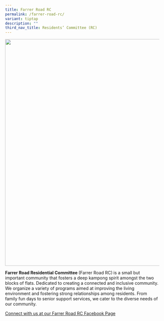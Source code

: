 ```yaml
---
title: Farrer Road RC
permalink: /farrer-road-rc/
variant: tiptap
description: ""
third_nav_title: Residents’ Committee (RC)
---
```

<div class="isomer-image-wrapper">
<img style="width: 740px; color: rgb(0, 0, 0); font-family: system-ui, -apple-system, &quot;system-ui&quot;, &quot;Segoe UI&quot;, Roboto, Oxygen, Ubuntu, Cantarell, &quot;Open Sans&quot;, &quot;Helvetica Neue&quot;, sans-serif; font-size: medium; font-style: normal; font-variant-ligatures: normal; font-variant-caps: normal; font-weight: 400; letter-spacing: normal; orphans: 2; text-align: start; text-indent: 0px; text-transform: none; widows: 2; word-spacing: 0px; -webkit-text-stroke-width: 0px; white-space: normal; text-decoration-thickness: initial; text-decoration-style: initial; text-decoration-color: initial;" height="auto" width="100%" src="https://moca.sgp1.cdn.digitaloceanspaces.com/Our%20Communities/64f706938d5ce997ca58c238_25%2520%2526%252026%2520July%25202022(10).webp">
</div>
<p><strong>Farrer Road Residential Committee </strong>(Farrer Road RC)<strong> </strong>is
a small but important community that fosters a deep kampong spirit amongst
the two blocks of flats. Dedicated to creating a connected and inclusive
community. We organize a variety of programs aimed at improving the living
environment and fostering strong relationships among residents. From family
fun days to senior support services, we cater to the diverse needs of our
community.</p>
<p><a href="https://www.facebook.com/farrerroadrc" rel="noopener noreferrer nofollow" target="_blank">Connect with us at our Farrer Road RC Facebook Page</a>
</p>
<p></p>